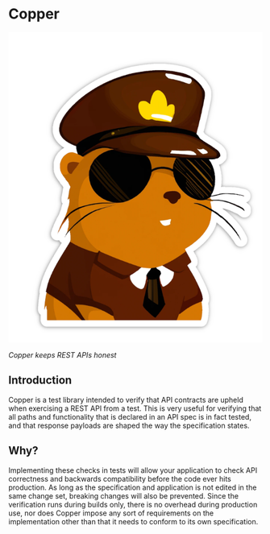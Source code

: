 # Copper

![Copper](./copper.png)

_Copper keeps REST APIs honest_

## Introduction
Copper is a test library intended to verify that API contracts are upheld when exercising a REST API from a test. 
This is very useful for verifying that all paths and functionality that is declared in an API spec is in fact tested,
and that response payloads are shaped the way the specification states.

## Why?
Implementing these checks in tests will allow your application to check API correctness and backwards compatibility
before the code ever hits production. As long as the specification and application is not edited in the same change set,
breaking changes will also be prevented. Since the verification runs during builds only, there is no overhead during
production use, nor does Copper impose any sort of requirements on the implementation other than that it needs to 
conform to its own specification.